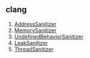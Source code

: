 ## clang
 1. [AddressSanitizer]
 2. [MemorySanitizer]
 3. [UndefinedBehaviorSanitizer]
 4. [LeakSanitizer]
 5. [ThreadSanitizer]
 
[AddressSanitizer]: https://clang.llvm.org/docs/AddressSanitizer.html
[MemorySanitizer]: https://clang.llvm.org/docs/MemorySanitizer.html
[UndefinedBehaviorSanitizer]: https://clang.llvm.org/docs/UndefinedBehaviorSanitizer.html
[LeakSanitizer]: https://clang.llvm.org/docs/LeakSanitizer.html
[ThreadSanitizer]: https://clang.llvm.org/docs/ThreadSanitizer.html
